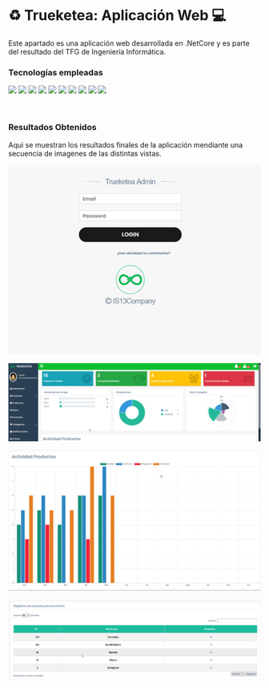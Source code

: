 # ♻️ Trueketea: Aplicación Web 💻

Este apartado es una aplicación web desarrollada en .NetCore y es parte del resultado del TFG de Ingeniería Informática.

### Tecnologías empleadas
[![](https://img.shields.io/badge/,NET-5C2D91?style=for-the-badge&logo=.net&logoColor=white)]()
[![](https://img.shields.io/badge/C%23-239120?style=for-the-badge&logo=c-sharp&logoColor=white)]()
[![](https://img.shields.io/badge/MongoDB-4EA94B?style=for-the-badge&logo=mongodb&logoColor=white)]()
[![](https://img.shields.io/badge/Python-14354C?style=for-the-badge&logo=python&logoColor=white)]()
[![](https://img.shields.io/badge/Microsoft%20SQL%20Server-CC2927?style=for-the-badge&logo=microsoft%20sql%20server&logoColor=white)]()
[![](https://img.shields.io/badge/Visual_Studio-5C2D91?style=for-the-badge&logo=visual%20studio&logoColor=white)]()
[![](https://img.shields.io/badge/firebase-%23039BE5.svg?style=for-the-badge&logo=firebase)]()
[![](https://img.shields.io/badge/git-%23F05033.svg?style=for-the-badge&logo=git&logoColor=white)]()
[![](https://img.shields.io/badge/bootstrap-%23563D7C.svg?style=for-the-badge&logo=bootstrap&logoColor=white)]()
[![](https://img.shields.io/badge/jquery-%230769AD.svg?style=for-the-badge&logo=jquery&logoColor=white)]()

</br>


### Resultados Obtenidos

Aqui se muestran los resultados finales de la aplicación mendiante una secuencia de imagenes de las distintas vistas.</br>

[![](https://github.com/IvanSopena/TrueketeaWeb/blob/main/Screenshoot/Login.jpg)]()

[![](https://github.com/IvanSopena/TrueketeaWeb/blob/main/Screenshoot/DB01.jpg)]()

[![](https://github.com/IvanSopena/TrueketeaWeb/blob/main/Screenshoot/DB02.jpg)]()

[![](https://github.com/IvanSopena/TrueketeaWeb/blob/main/Screenshoot/DB03.jpg)]()